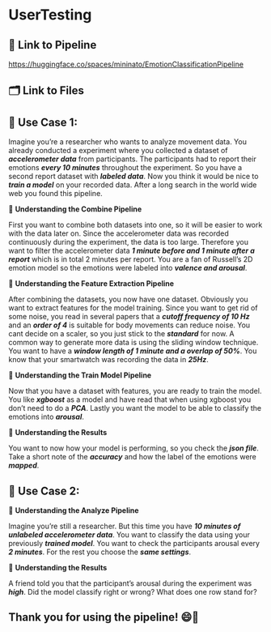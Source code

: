 # UserTesting

## 🚀 **Link to Pipeline**
https://huggingface.co/spaces/mininato/EmotionClassificationPipeline

## 🗂️ **Link to Files**

## 📁 **Use Case 1:** 

Imagine you’re a researcher who wants to analyze movement data. You already conducted a experiment where you collected a dataset of ***accelerometer data*** from participants. The participants had to report their emotions ***every 10 minutes*** throughout the experiment. So you have a second report dataset with ***labeled data***. Now you think it would be nice to ***train a model*** on your recorded data. After a long search in the world wide web you found this pipeline.

💭 **Understanding the Combine Pipeline**

First you want to combine both datasets into one, so it will be easier to work with the data later on. Since the accelerometer data was recorded continuously during the experiment, the data is too large. Therefore you want to filter the accelerometer data ***1 minute before and 1 minute after a report*** which is in total 2 minutes per report. You are a fan of Russell’s 2D emotion model so the emotions were labeled into ***valence and arousal***. 

💭 **Understanding the Feature Extraction Pipeline**

After combining the datasets, you now have one dataset. Obviously you want to extract features for the model training. Since you want to get rid of some noise, you read in several papers that a ***cutoff frequency of 10 Hz*** and an ***order of 4*** is suitable for body movements can reduce noise. You cant decide on a scaler, so you just stick to the ***standard*** for now. A common way to generate more data is using the sliding window technique. You want to have a ***window length of 1 minute and a overlap of 50%***.  You know that your smartwatch was recording the data in ***25Hz***. 

💭 **Understanding the Train Model Pipeline**

Now that you have a dataset with features, you are ready to train the model. You like ***xgboost*** as a model and have read that when using xgboost you don’t need to do a ***PCA***. Lastly you want the model to be able to classify the emotions into ***arousal***.

💭 **Understanding the Results**

You want to now how your model is performing, so you check the ***json file***. Take a short note of the ***accuracy*** and how the label of the emotions were ***mapped***.

## 📁 **Use Case 2:**

💭 **Understanding the Analyze Pipeline**

Imagine you’re still a researcher. But this time you have ***10 minutes of unlabeled accelerometer data***. You want to classify the data using your previously ***trained model***. You want to check the participants arousal every ***2 minutes***. For the rest you choose the ***same settings***.

💭 **Understanding the Results**

A friend told you that the participant’s arousal during the experiment was ***high***. Did the model classify right or wrong? What does one row stand for?

## Thank you for using the pipeline! 😄🫶
